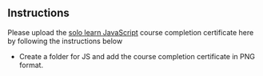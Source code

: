 ## Instructions

Please upload the [solo learn JavaScript](https://www.sololearn.com/Course/JavaScript/) course completion certificate here by following the instructions below


*  Create a folder for JS and add the course completion certificate in PNG format.